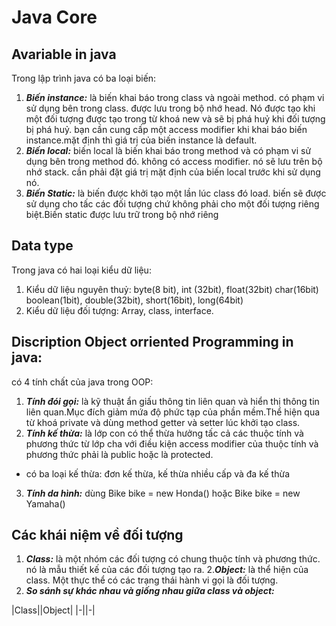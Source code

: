 # Java Core

## Avariable in java
Trong lập trình java có ba loại biến:
  1. ***Biến instance:*** là biến khai báo trong class và ngoài method. có phạm vi sử dụng bên trong class. được lưu trong bộ nhớ head. Nó được tạo khi một đối tượng được tạo trong từ khoá new và sẽ bị phá huỷ khi đối tượng bị phá huỷ. bạn cần cung cấp một access modifier khi khai báo biến instance.mặt định thì giá trị của biến instance là default.
  2. ***Biến local:*** biến local là biến khai báo trong method và có phạm vi sử dụng bên trong method đó. không có access modifier. nó sẽ lưu trên bộ nhớ stack. cần phải đặt giá trị mặt định của biến local trước khi sử dụng nó.
  3. ***Biến Static:*** là biến được khởi tạo một lần lúc class đó load. biến sẽ được sử dụng cho tấc các đối tượng chứ không phải cho một đối tượng riêng biệt.Biến static được lưu trữ trong bộ nhớ riêng
  
## Data type
Trong java có hai loại kiểu dữ liệu:
1. Kiểu dữ liệu nguyên thuỷ: byte(8 bit), int (32bit), float(32bit) char(16bit) boolean(1bit), double(32bit), short(16bit), long(64bit)
2. Kiểu dữ liệu đối tượng: Array, class, interface.

## Discription Object orriented Programming in java:
có 4 tính chất của java trong OOP: 
  1. ***Tính đói gọi:*** là kỹ thuật ẩn giấu thông tin liên quan và hiển thị thông tin liên quan.Mục đích giảm mứa độ phức tạp của phần mềm.Thể hiện qua từ khoá private và dùng method getter và setter lúc khởi tạo class.
  2. ***Tính kế thừa:*** là lớp con có thể thừa hưởng tấc cả các thuộc tính và phương thức từ lớp cha với điều kiện access modifier của thuộc tính và phương thức phải là public hoặc là protected.
  * có ba loại kế thừa: đơn kế thừa, kế thừa nhiều cấp và đa kế thừa
  3. ***Tính da hình:*** dùng Bike bike = new Honda() hoặc Bike bike = new Yamaha()
  
  ## Các khái niệm về đối tượng
  
  1. ***Class:*** là một nhóm các đối tượng có chung thuộc tính và phương thức. nó là mẫu thiết kế của các đối tượng tạo ra.
  2.***Object:*** là thể hiện của class. Một thực thể có các trạng thái hành vi gọi là đối tượng.
  3. ***So sánh sự khác nhau và giống nhau giữa class và object:*** 

|Class||Object|
|-||-|
